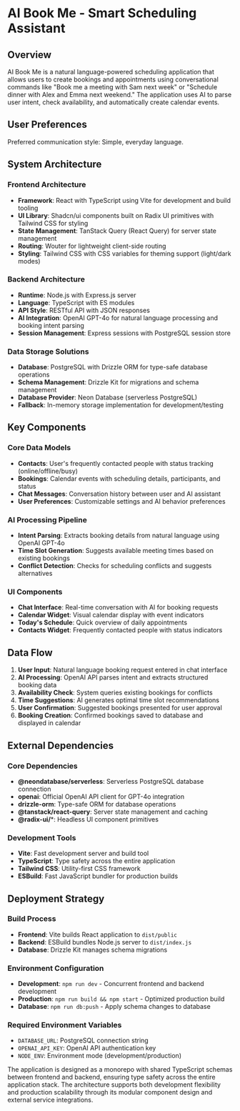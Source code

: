 # AI Book Me - Smart Scheduling Assistant

## Overview

AI Book Me is a natural language-powered scheduling application that allows users to create bookings and appointments using conversational commands like "Book me a meeting with Sam next week" or "Schedule dinner with Alex and Emma next weekend." The application uses AI to parse user intent, check availability, and automatically create calendar events.

## User Preferences

Preferred communication style: Simple, everyday language.

## System Architecture

### Frontend Architecture
- **Framework**: React with TypeScript using Vite for development and build tooling
- **UI Library**: Shadcn/ui components built on Radix UI primitives with Tailwind CSS for styling
- **State Management**: TanStack Query (React Query) for server state management
- **Routing**: Wouter for lightweight client-side routing
- **Styling**: Tailwind CSS with CSS variables for theming support (light/dark modes)

### Backend Architecture
- **Runtime**: Node.js with Express.js server
- **Language**: TypeScript with ES modules
- **API Style**: RESTful API with JSON responses
- **AI Integration**: OpenAI GPT-4o for natural language processing and booking intent parsing
- **Session Management**: Express sessions with PostgreSQL session store

### Data Storage Solutions
- **Database**: PostgreSQL with Drizzle ORM for type-safe database operations
- **Schema Management**: Drizzle Kit for migrations and schema management
- **Database Provider**: Neon Database (serverless PostgreSQL)
- **Fallback**: In-memory storage implementation for development/testing

## Key Components

### Core Data Models
- **Contacts**: User's frequently contacted people with status tracking (online/offline/busy)
- **Bookings**: Calendar events with scheduling details, participants, and status
- **Chat Messages**: Conversation history between user and AI assistant
- **User Preferences**: Customizable settings and AI behavior preferences

### AI Processing Pipeline
- **Intent Parsing**: Extracts booking details from natural language using OpenAI GPT-4o
- **Time Slot Generation**: Suggests available meeting times based on existing bookings
- **Conflict Detection**: Checks for scheduling conflicts and suggests alternatives

### UI Components
- **Chat Interface**: Real-time conversation with AI for booking requests
- **Calendar Widget**: Visual calendar display with event indicators
- **Today's Schedule**: Quick overview of daily appointments
- **Contacts Widget**: Frequently contacted people with status indicators

## Data Flow

1. **User Input**: Natural language booking request entered in chat interface
2. **AI Processing**: OpenAI API parses intent and extracts structured booking data
3. **Availability Check**: System queries existing bookings for conflicts
4. **Time Suggestions**: AI generates optimal time slot recommendations
5. **User Confirmation**: Suggested bookings presented for user approval
6. **Booking Creation**: Confirmed bookings saved to database and displayed in calendar

## External Dependencies

### Core Dependencies
- **@neondatabase/serverless**: Serverless PostgreSQL database connection
- **openai**: Official OpenAI API client for GPT-4o integration
- **drizzle-orm**: Type-safe ORM for database operations
- **@tanstack/react-query**: Server state management and caching
- **@radix-ui/***: Headless UI component primitives

### Development Tools
- **Vite**: Fast development server and build tool
- **TypeScript**: Type safety across the entire application
- **Tailwind CSS**: Utility-first CSS framework
- **ESBuild**: Fast JavaScript bundler for production builds

## Deployment Strategy

### Build Process
- **Frontend**: Vite builds React application to `dist/public`
- **Backend**: ESBuild bundles Node.js server to `dist/index.js`
- **Database**: Drizzle Kit manages schema migrations

### Environment Configuration
- **Development**: `npm run dev` - Concurrent frontend and backend development
- **Production**: `npm run build && npm start` - Optimized production build
- **Database**: `npm run db:push` - Apply schema changes to database

### Required Environment Variables
- `DATABASE_URL`: PostgreSQL connection string
- `OPENAI_API_KEY`: OpenAI API authentication key
- `NODE_ENV`: Environment mode (development/production)

The application is designed as a monorepo with shared TypeScript schemas between frontend and backend, ensuring type safety across the entire application stack. The architecture supports both development flexibility and production scalability through its modular component design and external service integrations.